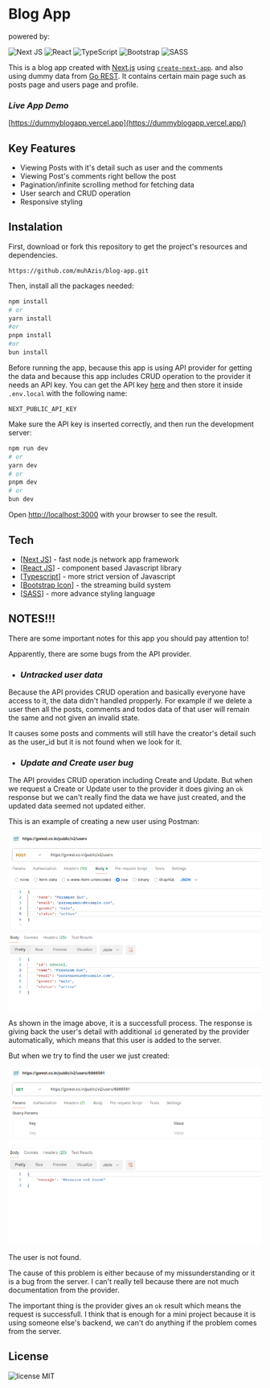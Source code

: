 # Blog App

powered by:

![Next JS](https://img.shields.io/badge/Next-black?style=for-the-badge&logo=next.js&logoColor=white)
![React](https://img.shields.io/badge/react-%2320232a.svg?style=for-the-badge&logo=react&logoColor=%2361DAFB)
![TypeScript](https://img.shields.io/badge/typescript-%23007ACC.svg?style=for-the-badge&logo=typescript&logoColor=white)
![Bootstrap](https://img.shields.io/badge/bootstrap-%238511FA.svg?style=for-the-badge&logo=bootstrap&logoColor=white)
![SASS](https://img.shields.io/badge/SASS-hotpink.svg?style=for-the-badge&logo=SASS&logoColor=white)

This is a blog app created with [Next.js](https://nextjs.org/) using [`create-next-app`](https://github.com/vercel/next.js/tree/canary/packages/create-next-app). and also using dummy data from [Go REST](https://gorest.co.in/). It contains certain main page such as posts page and users page and profile.

### _Live App Demo_

[https://dummyblogapp.vercel.app](https://dummyblogapp.vercel.app/)

## Key Features

- Viewing Posts with it's detail such as user and the comments
- Viewing Post's comments right bellow the post
- Pagination/infinite scrolling method for fetching data
- User search and CRUD operation
- Responsive styling

## Instalation

First, download or fork this repository to get the project's resources and dependencies.

```
https://github.com/muhAzis/blog-app.git
```

Then, install all the packages needed:

```bash
npm install
# or
yarn install
#or
pnpm install
#or
bun install
```

Before running the app, because this app is using API provider for getting the data and because this app includes CRUD operation to the provider it needs an API key. You can get the API key [here](https://gorest.co.in/my-account/access-tokens) and then store it inside `.env.local` with the following name:

```
NEXT_PUBLIC_API_KEY
```

Make sure the API key is inserted correctly, and then run the development server:

```bash
npm run dev
# or
yarn dev
# or
pnpm dev
# or
bun dev
```

Open [http://localhost:3000](http://localhost:3000) with your browser to see the result.

## Tech

- [[Next JS](https://nextjs.org)] - fast node.js network app framework
- [[React JS](https://react.dev)] - component based Javascript library
- [[Typescript](https://www.typescriptlang.org)] - more strict version of Javascript
- [[Bootstrap Icon](https://icons.getbootstrap.com)] - the streaming build system
- [[SASS](https://sass-lang.com)] - more advance styling language

## NOTES!!!

There are some important notes for this app you should pay attention to!

Apparently, there are some bugs from the API provider.

- ### _Untracked user data_

Because the API provides CRUD operation and basically everyone have access to it, the data didn't handled propperly. For example if we delete a user then all the posts, comments and todos data of that user will remain the same and not given an invalid state.

It causes some posts and comments will still have the creator's detail such as the user_id but it is not found when we look for it.

- ### _Update and Create user bug_

The API provides CRUD operation including Create and Update. But when we request a Create or Update user to the provider it does giving an `ok` response but we can't really find the data we have just created, and the updated data seemed not updated either.

This is an example of creating a new user using Postman:

![CRUD-1](./public/CRUD-1.png)

As shown in the image above, it is a successfull process. The response is giving back the user's detail with additional `id` generated by the provider automatically, which means that this user is added to the server.

But when we try to find the user we just created:

![CRUD-2](./public/CRUD-2.png)

The user is not found.

The cause of this problem is either because of my missunderstanding or it is a bug from the server. I can't really tell because there are not much documentation from the provider.

The important thing is the provider gives an `ok` result which means the request is successfull. I think that is enough for a mini project because it is using someone else's backend, we can't do anything if the problem comes from the server.

## License

![license MIT](https://img.shields.io/badge/LICENSE-MIT-green)
